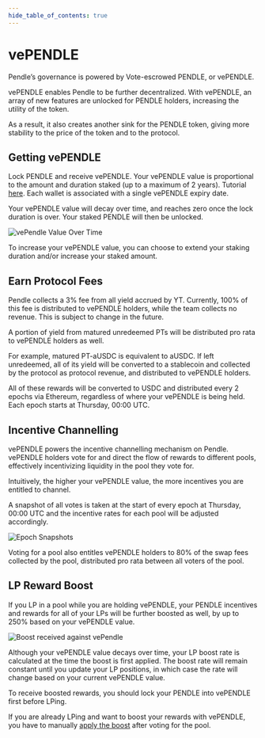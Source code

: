 ```yaml
---
hide_table_of_contents: true
---
```


# vePENDLE

Pendle’s governance is powered by Vote-escrowed PENDLE, or vePENDLE.

vePENDLE enables Pendle to be further decentralized. With vePENDLE, an array of new features are unlocked for PENDLE holders, increasing the utility of the token.

As a result, it also creates another sink for the PENDLE token, giving more stability to the price of the token and to the protocol.

## Getting vePENDLE

Lock PENDLE and receive vePENDLE. Your vePENDLE value is proportional to the amount and duration staked (up to a maximum of 2 years). Tutorial [here](Guides/Lock.md). Each wallet is associated with a single vePENDLE expiry date.

Your vePENDLE value will decay over time, and reaches zero once the lock duration is over. Your staked PENDLE will then be unlocked.

![vePendle Value Over Time](/img/governance/vependle_value.jpg "vePendle Value Over Time")

To increase your vePENDLE value, you can choose to extend your staking duration and/or increase your staked amount.

## Earn Protocol Fees

Pendle collects a 3% fee from all yield accrued by YT. Currently, 100% of this fee is distributed to vePENDLE holders, while the team collects no revenue. This is subject to change in the future.

A portion of yield from matured unredeemed PTs will be distributed pro rata to vePENDLE holders as well. 

For example, matured PT-aUSDC is equivalent to aUSDC. If left unredeemed, all of its yield will be converted to a stablecoin and collected by the protocol as protocol revenue, and distributed to vePENDLE holders. 

All of these rewards will be converted to USDC and distributed every 2 epochs via Ethereum, regardless of where your vePENDLE is being held. Each epoch starts at Thursday, 00:00 UTC. 

## Incentive Channelling

vePENDLE powers the incentive channelling mechanism on Pendle. vePENDLE holders vote for and direct the flow of rewards to different pools, effectively incentivizing liquidity in the pool they vote for.

Intuitively, the higher your vePENDLE value, the more incentives you are entitled to channel.

A snapshot of all votes is taken at the start of every epoch at Thursday, 00:00 UTC and the incentive rates for each pool will be adjusted accordingly.

![Epoch Snapshots](/img/governance/epoch_snapshots.jpg "Epoch Snapshots")

Voting for a pool also entitles vePENDLE holders to 80% of the swap fees collected by the pool, distributed pro rata between all voters of the pool.

## LP Reward Boost

If you LP in a pool while you are holding vePENDLE, your PENDLE incentives and rewards for all of your LPs will be further boosted as well, by up to 250% based on your vePENDLE value.

![Boost received against vePendle](/img/governance/vependle_boost.jpg "Boost received against vePendle")

Although your vePENDLE value decays over time, your LP boost rate is calculated at the time the boost is first applied. The boost rate will remain constant until you update your LP positions, in which case the rate will change based on your current vePENDLE value.

To receive boosted rewards, you should lock your PENDLE into vePENDLE first before LPing.

If you are already LPing and want to boost your rewards with vePENDLE, you have to manually [apply the boost](Guides/ApplyBoost.md) after voting for the pool.
